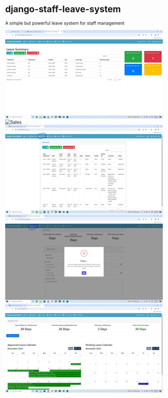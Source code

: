 # django-staff-leave-system
A simple but powerful leave system for staff management

<img src="leave 1.JPG" alt="Sales">
<img src="leave 2.JPG" alt="Sales">
<img src="leave 3.JPG" alt="Sales">
<img src="leave 4.JPG" alt="Sales">
<img src="leave 5.JPG" alt="Sales">
